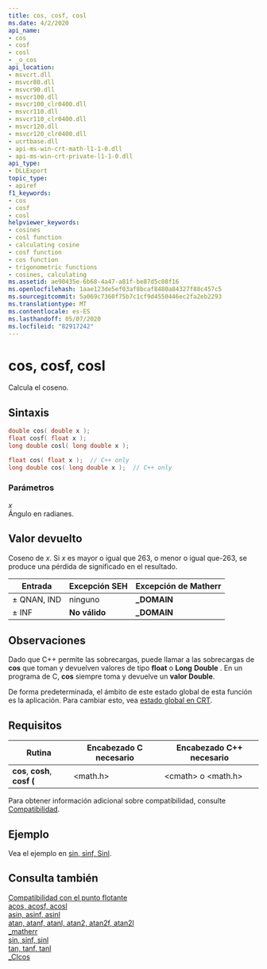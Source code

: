 ```yaml
---
title: cos, cosf, cosl
ms.date: 4/2/2020
api_name:
- cos
- cosf
- cosl
- _o_cos
api_location:
- msvcrt.dll
- msvcr80.dll
- msvcr90.dll
- msvcr100.dll
- msvcr100_clr0400.dll
- msvcr110.dll
- msvcr110_clr0400.dll
- msvcr120.dll
- msvcr120_clr0400.dll
- ucrtbase.dll
- api-ms-win-crt-math-l1-1-0.dll
- api-ms-win-crt-private-l1-1-0.dll
api_type:
- DLLExport
topic_type:
- apiref
f1_keywords:
- cos
- cosf
- cosl
helpviewer_keywords:
- cosines
- cosl function
- calculating cosine
- cosf function
- cos function
- trigonometric functions
- cosines, calculating
ms.assetid: ae90435e-6b68-4a47-a81f-be87d5c08f16
ms.openlocfilehash: 1aae123de5ef03af8bcaf8480a84327f88c457c5
ms.sourcegitcommit: 5a069c7360f75b7c1cf9d4550446ec2fa2eb2293
ms.translationtype: MT
ms.contentlocale: es-ES
ms.lasthandoff: 05/07/2020
ms.locfileid: "82917242"
---
```

# <a name="cos-cosf-cosl"></a>cos, cosf, cosl

Calcula el coseno.

## <a name="syntax"></a>Sintaxis

```C
double cos( double x );
float cosf( float x );
long double cosl( long double x );
```

```cpp
float cos( float x );  // C++ only
long double cos( long double x );  // C++ only
```

### <a name="parameters"></a>Parámetros

*x*<br/>
Ángulo en radianes.

## <a name="return-value"></a>Valor devuelto

Coseno de *x*. Si *x* es mayor o igual que 263, o menor o igual que-263, se produce una pérdida de significado en el resultado.

|Entrada|Excepción SEH|Excepción de Matherr|
|-----------|-------------------|-----------------------|
|± QNAN, IND|ninguno|**_DOMAIN**|
|± INF|**No válido**|**_DOMAIN**|

## <a name="remarks"></a>Observaciones

Dado que C++ permite las sobrecargas, puede llamar a las sobrecargas de **cos** que toman y devuelven valores de tipo **float** o **Long** **Double** . En un programa de C, **cos** siempre toma y devuelve un **valor Double**.

De forma predeterminada, el ámbito de este estado global de esta función es la aplicación. Para cambiar esto, vea [estado global en CRT](../global-state.md).

## <a name="requirements"></a>Requisitos

|Rutina|Encabezado C necesario|Encabezado C++ necesario|
|-------------|---------------------|-|
|**cos**, **cosh**, **cosf (**|\<math.h>|\<cmath> o \<math.h>|

Para obtener información adicional sobre compatibilidad, consulte [Compatibilidad](../../c-runtime-library/compatibility.md).

## <a name="example"></a>Ejemplo

Vea el ejemplo en [sin, sinf, Sinl](sin-sinf-sinl.md).

## <a name="see-also"></a>Consulta también

[Compatibilidad con el punto flotante](../../c-runtime-library/floating-point-support.md)<br/>
[acos, acosf, acosl](acos-acosf-acosl.md)<br/>
[asin, asinf, asinl](asin-asinf-asinl.md)<br/>
[atan, atanf, atanl, atan2, atan2f, atan2l](atan-atanf-atanl-atan2-atan2f-atan2l.md)<br/>
[_matherr](matherr.md)<br/>
[sin, sinf, sinl](sin-sinf-sinl.md)<br/>
[tan, tanf, tanl](tan-tanf-tanl.md)<br/>
[_CIcos](../../c-runtime-library/cicos.md)<br/>
